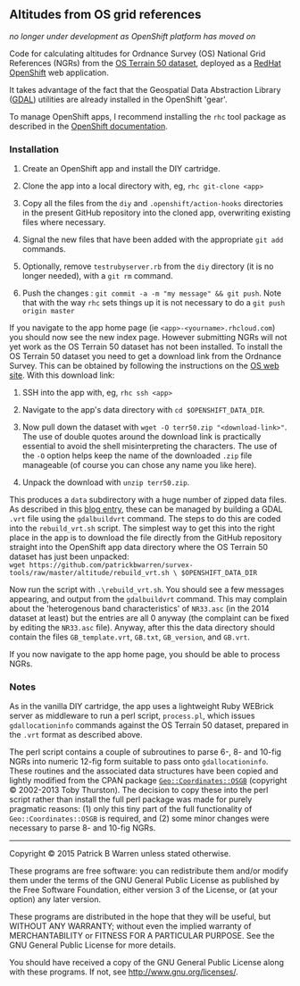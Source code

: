 ## Altitudes from OS grid references

_no longer under development as OpenShift platform has moved on_

Code for calculating altitudes for Ordnance Survey (OS) National Grid
References (NGRs) from the [OS Terrain 50
dataset](http://www.ordnancesurvey.co.uk/business-and-government/products/terrain-50.html
"OS website link"), deployed as a [RedHat
OpenShift](https://www.openshift.com/ "OpenShift website") web
application.

It takes advantage of the fact that the Geospatial Data Abstraction
Library ([GDAL](http://gdal.osgeo.org/ "GDAL website")) utilities are
already installed in the OpenShift 'gear'.

To manage OpenShift apps, I recommend installing the `rhc` tool
package as described in the [OpenShift
documentation](https://developers.openshift.com/en/managing-client-tools.html
"Installing the OpenShift Client Tools").

### Installation

1. Create an OpenShift app and install the DIY cartridge.

2. Clone the app into a local directory with, eg, `rhc git-clone <app>`

3. Copy all the files from the `diy` and `.openshift/action-hooks`
directories in the present GitHub repository into the cloned app,
overwriting existing files where necessary.

4. Signal the new files that have been added with the appropriate `git
add` commands.

5. Optionally, remove `testrubyserver.rb` from the `diy` directory
(it is no longer needed), with a `git rm` command.

6. Push the changes : `git commit -a -m "my message" && git push`.
Note that with the way `rhc` sets things up it is not necessary to do
a `git push origin master`

If you navigate to the app home page (ie
`<app>-<yourname>.rhcloud.com`) you should now see the new index page.
However submitting NGRs will not yet work as the OS Terrain 50 dataset
has not been installed.  To install the OS Terrain 50 dataset you need
to get a download link from the Ordnance Survey.  This can be obtained
by following the instructions on the [OS web
site](https://www.ordnancesurvey.co.uk/opendatadownload/products.html
"OS OpenData download").  With this download link:

1. SSH into the app with, eg, `rhc ssh <app>`

2. Navigate to the app's data directory with `cd $OPENSHIFT_DATA_DIR`.

3. Now pull down the dataset with `wget -O terr50.zip
"<download-link>"`.  The use of double quotes around the download link
is practically essential to avoid the shell misinterpreting the
characters.  The use of the `-O` option helps keep the name of the
downloaded `.zip` file manageable (of course you can chose any name
you like here).

4. Unpack the download with `unzip terr50.zip`.

This produces a `data` subdirectory with a huge number of zipped data
files.  As described in this [blog
entry](http://www.landscape-laboratory.org/2013/06/19/getting-started-with-os-terrain-50-elevation-data/
"Landscape Laboratory blog"), these can be managed by building a GDAL
`.vrt` file using the `gdalbuildvrt` command.  The steps to do this
are coded into the `rebuild_vrt.sh` script.  The simplest way to get
this into the right place in the app is to download the file directly from the
GitHub repository straight into the OpenShift app data directory where
the OS Terrain 50 dataset has just been unpacked:  
`wget https://github.com/patrickbwarren/survex-tools/raw/master/altitude/rebuild_vrt.sh \
$OPENSHIFT_DATA_DIR`

Now run the script with `.\rebuild_vrt.sh`.  You should see a few
messages appearing, and output from the `gdalbuildvrt` command.  This
may complain about the 'heterogenous band characteristics' of
`NR33.asc` (in the 2014 dataset at least) but the entries are all 0
anyway (the complaint can be fixed by editing the `NR33.asc` file).
Anyway, after this the data directory should contain the files
`GB_template.vrt`, `GB.txt`, `GB_version`, and `GB.vrt`.

If you now navigate to the app home page, you should be able to process NGRs.

### Notes

As in the vanilla DIY cartridge, the app uses a lightweight Ruby
WEBrick server as middleware to run a perl script, `process.pl`, which
issues `gdallocationinfo` commands against the OS Terrain 50 dataset,
prepared in the `.vrt` format as described above.

The perl script contains a couple of subroutines to parse 6-, 8- and
10-fig NGRs into numeric 12-fig form suitable to pass onto
`gdallocationinfo`.  These routines and the associated data structures
have been copied and lightly modified from the CPAN package
[`Geo::Coordinates::OSGB`](https://metacpan.org/pod/Geo::Coordinates::OSGB
"metaCPAN link") (copyright &copy; 2002-2013 Toby Thurston).  The
decision to copy these into the perl script rather than install the
full perl package was made for purely pragmatic reasons: (1) only this
tiny part of the full functionality of `Geo::Coordinates::OSGB` is
required, and (2) some minor changes were necessary to parse 8- and
10-fig NGRs.

---

Copyright &copy; 2015 Patrick B Warren unless stated otherwise.

These programs are free software: you can redistribute them and/or modify
them under the terms of the GNU General Public License as published by
the Free Software Foundation, either version 3 of the License, or
(at your option) any later version. 

These programs are distributed in the hope that they will be useful, but
WITHOUT ANY WARRANTY; without even the implied warranty of
MERCHANTABILITY or FITNESS FOR A PARTICULAR PURPOSE.  See the GNU
General Public License for more details.

You should have received a copy of the GNU General Public License
along with these programs.  If not, see
<http://www.gnu.org/licenses/>.
